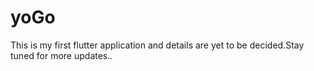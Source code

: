 # yoGo
This is my first flutter application and details are yet to be decided.Stay tuned for more updates..
